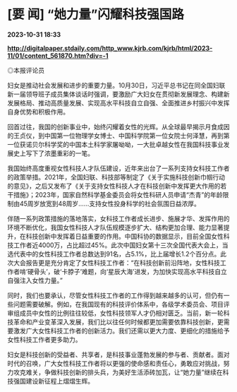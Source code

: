 # [要 闻] “她力量”闪耀科技强国路

**2023-10-31 18:33**

**http://digitalpaper.stdaily.com/http_www.kjrb.com/kjrb/html/2023-11/01/content_561870.htm?div=-1**

 ◎本报评论员

 妇女是推动社会发展和进步的重要力量。10月30日，习近平总书记在同全国妇联新一届领导班子成员集体谈话时强调，要激励广大妇女在贯彻新发展理念、构建新发展格局、推动高质量发展、实现高水平科技自立自强、全面推进乡村振兴中发挥自身优势和积极作用。

 回首过往，我国的创新事业中，始终闪耀着女性的光辉。从全球最早揭示月食成因的王贞仪，到中国第一位物理学女博士、中国科学院第一位女院士何泽慧，再到第一位获诺贝尔科学奖的中国本土科学家屠呦呦，一大批卓越女性在我国科技事业发展史上写下了浓墨重彩的一笔。

 我国始终高度重视女性科技人才队伍建设，近年来出台了一系列支持女科技工作者的政策举措。2021年，全国妇联、科技部等制定了《关于实施科技创新巾帼行动的意见》，之后又发布了《关于支持女性科技人才在科技创新中发挥更大作用的若干措施》；2023年，国家自然科学基金委员会将女性科研人员申请“杰青”的年龄限制由45周岁放宽到48周岁……支持女性投身科学的社会氛围日益浓厚。

 伴随一系列政策措施的落地落实，女科技工作者成长进步、施展才华、发挥作用的环境不断优化，我国女性科技人才队伍规模逐步扩大、结构更加合理、能力显著提升，在科技创新中发挥着日益重要的作用。中国科协的数据显示，目前全国女性科技工作者近4000万，占比超过45%。此次中国妇女第十三次全国代表大会上，当选代表中的女性科技工作者总数达到91名，占5.1%，比上届增长1.2个百分点。此次大会报告更是充分肯定了女性科技工作者：“在科技创新前沿阵地，女性科技工作者啃‘硬骨头’，破‘卡脖子’难题，向‘星辰大海’进发，为加快实现高水平科技自立自强注入女性力量。”

 同时，我们也要承认，尽管女性科技工作者的工作得到越来越多的认可，但仍有一些问题需要破解。例如，在我国现有的科技评价体系中，各级学术委员会、项目评审组成员中女性的比例往往较低，女性科技领军人才仍相对匮乏。当前，新一轮科技革命和产业变革深入发展，我们比以往任何时候都更加需要依靠科技创新，更需要激发广大女性科技工作者的创新活力。我们还需以更大力度、更细化的措施给予女性科技工作者更多助力。

 妇女是科技创新的受益者、共享者，是科技事业蓬勃发展的参与者、贡献者。面对时代的召唤，广大女性科技工作者将以更强的使命感和责任心，勇敢应对挑战，努力攻克难关，争做科技创新的排头兵，为美好生活添砖加瓦，让“她力量”继续在科技强国建设新征程上熠熠生辉。